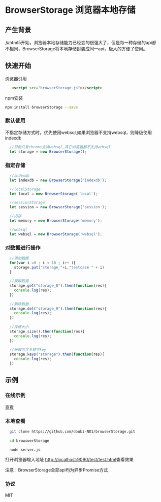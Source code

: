 # BrowserStorage 浏览器本地存储

## 产生背景
从html5开始，浏览器本地存储能力已经变的很强大了，但是每一种存储的api都不相同，BrowserStorage将本地存储封装成同一api，极大的方便了使用。

## 快速开始

浏览器引用
```html
   <script src="browserStorage.js"></script>
```
npm安装
```bash
npm install browserStorage --save
```
### 默认使用
不指定存储方式时，优先使用websql,如果浏览器不支持websql，则降级使用indexdb
```javascript
  //目前只有chrome支持websql,其它浏览器都不支持websql
  let storage = new BrowserStorage();
```

### 指定存储
```javascript
  //indexdb
  let indexdb = new BrowserStorage('indexdb');

  //localStorage
  let local = new BrowserStorage('local');

  //sessionStorage
  let session = new BrowserStorage('session');

  //内存
  let memory = new BrowserStorage('memory');

  //websql
  let websql = new BrowserStorage('websql');
```

### 对数据进行操作
```javascript
  //添加数据
  for(var i =0 ; i < 10 ; i++ ){
    storage.put("storage_"+i,"testcase " + i)
  }
  
  //获取数据
  storage.get("storage_0").then(function(res){
    console.log(res);
  })
  
  //删除数据
  storage.del("storage_9").then(function(res){
    console.log(res);
  })
  
  //存储大小
  storage.size().then(function(res){
    console.log(res);
  })
  
  //获取包含关键字key
  storage.keys("storage").then(function(res){
    console.log(res);
  })
```

## 示例
### 在线示例
[查看](http://browserstorage.demos.party/test/test.html)

### 本地查看
```bash
  git clone https://github.com/doubi-NO1/browserStorage.git
  
  cd browswerStorage

  node server.js
```
打开浏览器输入地址 [http://localhost:9090/test/test.html](http://localhost:9090/test/test.html)查看效果

注意：BrowserStorage全部api均为异步Promise方式
### 协议
MIT